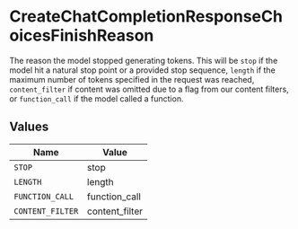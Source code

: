 # CreateChatCompletionResponseChoicesFinishReason

The reason the model stopped generating tokens. This will be `stop` if the model hit a natural stop point or a provided stop sequence,
`length` if the maximum number of tokens specified in the request was reached,
`content_filter` if content was omitted due to a flag from our content filters,
or `function_call` if the model called a function.



## Values

| Name             | Value            |
| ---------------- | ---------------- |
| `STOP`           | stop             |
| `LENGTH`         | length           |
| `FUNCTION_CALL`  | function_call    |
| `CONTENT_FILTER` | content_filter   |